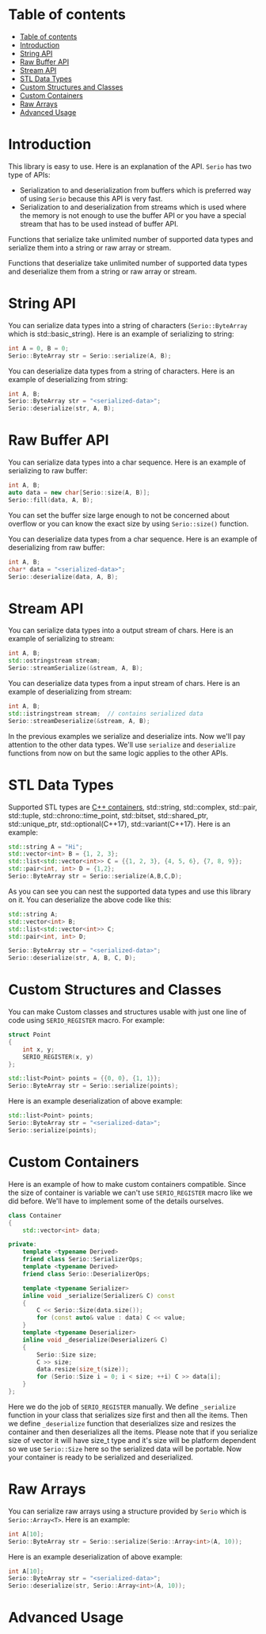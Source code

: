 # Table of contents
- [Table of contents](#table-of-contents)
- [Introduction](#introduction)
- [String API](#string-api)
- [Raw Buffer API](#raw-buffer-api)
- [Stream API](#stream-api)
- [STL Data Types](#stl-data-types)
- [Custom Structures and Classes](#custom-structures-and-classes)
- [Custom Containers](#custom-containers)
- [Raw Arrays](#raw-arrays)
- [Advanced Usage](#advanced-usage)

# Introduction
This library is easy to use. Here is an explanation of the API. ```Serio``` has two type of APIs:

+ Serialization to and deserialization from buffers which is preferred way of using ```Serio``` because this API is very fast.
+ Serialization to and deserialization from streams which is used where the memory is not enough to use the buffer API or you have a special stream that has to be used instead of buffer API.

Functions that serialize take unlimited number of supported data types and serialize them into a string or raw array or stream.

Functions that deserialize take unlimited number of supported data types and deserialize them from a string or raw array or stream.

# String API
You can serialize data types into a string of characters (```Serio::ByteArray``` which is std::basic_string<char>). Here is an example of serializing to string:

``` c++
int A = 0, B = 0;
Serio::ByteArray str = Serio::serialize(A, B);
```

You can deserialize data types from a string of characters. Here is an example of deserializing from string:

``` c++
int A, B;
Serio::ByteArray str = "<serialized-data>";
Serio::deserialize(str, A, B);
```

# Raw Buffer API
You can serialize data types into a char sequence. Here is an example of serializing to raw buffer:

``` c++
int A, B;
auto data = new char[Serio::size(A, B)];
Serio::fill(data, A, B);
```

You can set the buffer size large enough to not be concerned about overflow or you can know the exact size by using ```Serio::size()``` function.

You can deserialize data types from a char sequence. Here is an example of deserializing from raw buffer:

``` c++
int A, B;
char* data = "<serialized-data>";
Serio::deserialize(data, A, B);
```

# Stream API
You can serialize data types into a output stream of chars. Here is an example of serializing to stream:

``` c++
int A, B;
std::ostringstream stream;
Serio::streamSerialize(&stream, A, B);
```

You can deserialize data types from a input stream of chars. Here is an example of deserializing from stream:

``` c++
int A, B;
std::istringstream stream;  // contains serialized data
Serio::streamDeserialize(&stream, A, B);
```

In the previous examples we serialize and deserialize ints. Now we'll pay attention to the other data types. We'll use ```serialize``` and ```deserialize``` functions from now on but the same logic applies to the other APIs.

# STL Data Types
Supported STL types are [C++ containers](http://www.cplusplus.com/reference/stl/), std::string, std::complex, std::pair, std::tuple, std::chrono::time_point, std::bitset, std::shared_ptr, std::unique_ptr, std::optional(C++17), std::variant(C++17). Here is an example:

``` c++
std::string A = "Hi";
std::vector<int> B = {1, 2, 3};
std::list<std::vector<int>> C = {{1, 2, 3}, {4, 5, 6}, {7, 8, 9}};
std::pair<int, int> D = {1,2};
Serio::ByteArray str = Serio::serialize(A,B,C,D);
```
As you can see you can nest the supported data types and use this library on it. You can deserialize the above code like this:

``` c++
std::string A;
std::vector<int> B;
std::list<std::vector<int>> C;
std::pair<int, int> D;

Serio::ByteArray str = "<serialized-data>";
Serio::deserialize(str, A, B, C, D);
```

# Custom Structures and Classes
You can make Custom classes and structures usable with just one line of code using ```SERIO_REGISTER``` macro. For example:

``` c++
struct Point
{
    int x, y;
    SERIO_REGISTER(x, y)
};

std::list<Point> points = {{0, 0}, {1, 1}};
Serio::ByteArray str = Serio::serialize(points);
```

Here is an example deserialization of above example:

``` c++
std::list<Point> points;
Serio::ByteArray str = "<serialized-data>";
Serio::serialize(points);
```

# Custom Containers
Here is an example of how to make custom containers compatible. Since the size of container is variable we can't use ```SERIO_REGISTER``` macro like we did before. We'll have to implement some of the details ourselves.

``` c++
class Container
{
    std::vector<int> data;

private:
    template <typename Derived>
    friend class Serio::SerializerOps;
    template <typename Derived>
    friend class Serio::DeserializerOps;

    template <typename Serializer>
    inline void _serialize(Serializer& C) const
    {
        C << Serio::Size(data.size());
        for (const auto& value : data) C << value;
    }
    template <typename Deserializer>
    inline void _deserialize(Deserializer& C)
    {
        Serio::Size size;
        C >> size;
        data.resize(size_t(size));
        for (Serio::Size i = 0; i < size; ++i) C >> data[i];
    }
};
```

Here we do the job of ```SERIO_REGISTER``` manually. We define ```_serialize``` function in your class that serializes size first and then all the items. Then we define ```_deserialize``` function that deserializes size and resizes the container and then deserializes all the items. Please note that if you serialize size of vector it will have size_t type and it's size will be platform dependent so we use ```Serio::Size``` here so the serialized data will be portable. Now your container is ready to be serialized and deserialized.

# Raw Arrays
You can serialize raw arrays using a structure provided by ```Serio``` which is ```Serio::Array<T>```. Here is an example:

``` c++
int A[10];
Serio::ByteArray str = Serio::serialize(Serio::Array<int>(A, 10));
```

Here is an example deserialization of above example:

``` c++
int A[10];
Serio::ByteArray str = "<serialized-data>";
Serio::deserialize(str, Serio::Array<int>(A, 10));
```

# Advanced Usage